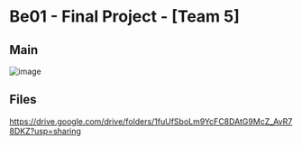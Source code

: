 # Be01 - Final Project - [Team 5]

## Main

![image](https://github.com/Team5-be01-Final-Project/Main/assets/149128094/325a29bd-c6a9-4c9d-812d-56832cea95b2)

## Files
https://drive.google.com/drive/folders/1fuUfSboLm9YcFC8DAtG9McZ_AvR78DKZ?usp=sharing
